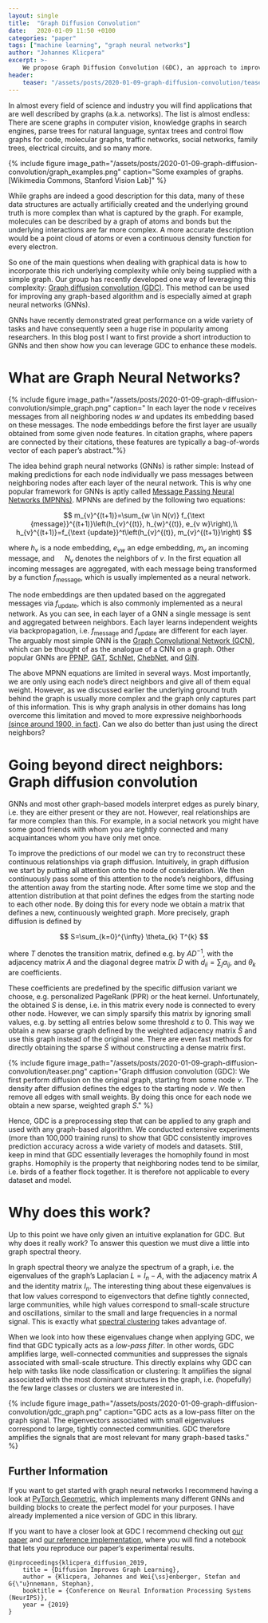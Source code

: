 ```yaml
---
layout: single
title:  "Graph Diffusion Convolution"
date:   2020-01-09 11:50 +0100
categories: "paper"
tags: ["machine learning", "graph neural networks"]
author: "Johannes Klicpera"
excerpt: >-
    We propose Graph Diffusion Convolution (GDC), an approach to improve Graph Neural Networks (GNNs).
header:
    teaser: "/assets/posts/2020-01-09-graph-diffusion-convolution/teaser.png"
---
```

In almost every field of science and industry you will find applications that are well described by graphs (a.k.a. networks). The list is almost endless: There are scene graphs in computer vision, knowledge graphs in search engines, parse trees for natural language, syntax trees and control flow graphs for code, molecular graphs, traffic networks, social networks, family trees, electrical circuits, and so many more.

{% include figure image_path="/assets/posts/2020-01-09-graph-diffusion-convolution/graph_examples.png" caption="Some examples of graphs. [Wikimedia Commons, Stanford Vision Lab]" %}

While graphs are indeed a good description for this data, many of these data structures are actually artificially created and the underlying ground truth is more complex than what is captured by the graph. For example, molecules can be described by a graph of atoms and bonds but the underlying interactions are far more complex. A more accurate description would be a point cloud of atoms or even a continuous density function for every electron.

So one of the main questions when dealing with graphical data is how to incorporate this rich underlying complexity while only being supplied with a simple graph. Our group has recently developed one way of leveraging this complexity: [Graph diffusion convolution (GDC)](https://www.in.tum.de/daml/gdc/). This method can be used for improving any graph-based algorithm and is especially aimed at graph neural networks (GNNs).

GNNs have recently demonstrated great performance on a wide variety of tasks and have consequently seen a huge rise in popularity among researchers. In this blog post I want to first provide a short introduction to GNNs and then show how you can leverage GDC to enhance these models.

# What are Graph Neural Networks?


{% include figure image_path="/assets/posts/2020-01-09-graph-diffusion-convolution/simple_graph.png" caption=" In each
layer the node $\nu$ receives messages from all neighboring nodes $w$ and updates its embedding based on these messages.
The node embeddings before the first layer are usually obtained from some given node features. In citation graphs, where
papers are connected by their citations, these features are typically a bag-of-words vector of each paper’s abstract."%}

The idea behind graph neural networks (GNNs) is rather simple: Instead of making predictions for each node individually we pass messages between neighboring nodes after each layer of the neural network. This is why one popular framework for GNNs is aptly called [Message Passing Neural Networks (MPNNs)](https://arxiv.org/abs/1704.01212). MPNNs are defined by the following two equations:

$$
m_{v}^{(t+1)}=\sum_{w \in N(v)} f_{\text {message}}^{(t+1)}\left(h_{v}^{(t)}, h_{w}^{(t)}, e_{v w}\right),\\
h_{v}^{(t+1)}=f_{\text {update}}^t\left(h_{v}^{(t)}, m_{v}^{(t+1)}\right)
$$

where $h_{v}$ is a node embedding, $e_{v w}$ an edge embedding, $m_{v}$ an incoming message, and $\quad N_{v}$ denotes the neighbors of $v$. In the first equation all incoming messages are aggregated, with each message being transformed by a function $f_{\text {message}}$, which is usually implemented as a neural network. 

The node embeddings are then updated based on the aggregated messages via $f_{\text{update}}$, which is also commonly implemented as a neural network. As you can see, in each layer of a GNN a single message is sent and aggregated between neighbors. Each layer learns independent weights via backpropagation, i.e. $f_{\text{message}}$ and $f_{\text{update}}$ are different for each layer. The arguably most simple GNN is the [Graph Convolutional Network (GCN)](https://arxiv.org/abs/1609.02907), which can be thought of as the analogue of a CNN on a graph. Other popular GNNs are [PPNP](https://arxiv.org/abs/1810.05997), [GAT](https://arxiv.org/abs/1710.10903), [SchNet](https://arxiv.org/abs/1706.08566), [ChebNet](http://papers.nips.cc/paper/6081-convolutional-neural-networks-on-graphs-with-fast-localized-spectral-filtering), and [GIN](https://arxiv.org/abs/1810.00826).

The above MPNN equations are limited in several ways. Most importantly, we are only using each node’s direct neighbors and give all of them equal weight. However, as we discussed earlier the underlying ground truth behind the graph is usually more complex and the graph only captures part of this information. This is why graph analysis in other domains has long overcome this limitation and moved to more expressive neighborhoods [(since around 1900, in fact)](https://arxiv.org/abs/0912.0238). Can we also do better than just using the direct neighbors?

# Going beyond direct neighbors: Graph diffusion convolution

GNNs and most other graph-based models interpret edges as purely binary, i.e. they are either present or they are not. However, real relationships are far more complex than this. For example, in a social network you might have some good friends with whom you are tightly connected and many acquaintances whom you have only met once.

To improve the predictions of our model we can try to reconstruct these continuous relationships via graph diffusion. Intuitively, in graph diffusion we start by putting all attention onto the node of consideration. We then continuously pass some of this attention to the node’s neighbors, diffusing the attention away from the starting node. After some time we stop and the attention distribution at that point defines the edges from the starting node to each other node. By doing this for every node we obtain a matrix that defines a new, continuously weighted graph. More precisely, graph diffusion is defined by

$$
S=\sum_{k=0}^{\infty} \theta_{k} T^{k}
$$

where $T$ denotes the transition matrix, defined e.g. by $A D^{-1},$ with the adjacency matrix $A$
and the diagonal degree matrix $D$ with $d_{i i}=\sum_{j} a_{i j},$ and $\theta_{k}$ are coefficients. 

These coefficients are predefined by the specific diffusion variant we choose, e.g. personalized PageRank (PPR) or the heat kernel. Unfortunately, the obtained $S$ is dense, i.e. in this matrix every node is connected to every other node. However, we can simply sparsify this matrix by ignoring small values, e.g. by setting all entries below some threshold $\varepsilon$ to $0 .$ This way we obtain a new sparse graph defined by the weighted adjacency matrix $\tilde{S}$ and use this graph instead of the original one. There are even fast methods for directly obtaining the sparse $\tilde{S}$ without constructing a dense matrix first.

{% include figure image_path="/assets/posts/2020-01-09-graph-diffusion-convolution/teaser.png" caption="Graph diffusion convolution (GDC): We first perform diffusion on the original graph, starting from some node $\nu$. The density after diffusion defines the edges to the starting node $\nu$. We then remove all edges with small weights. By doing this once for each node we obtain a new sparse, weighted graph $S$." %}

Hence, GDC is a preprocessing step that can be applied to any graph and used with any graph-based algorithm. We conducted extensive experiments (more than 100,000 training runs) to show that GDC consistently improves prediction accuracy across a wide variety of models and datasets. Still, keep in mind that GDC essentially leverages the homophily found in most graphs. Homophily is the property that neighboring nodes tend to be similar, i.e. birds of a feather flock together. It is therefore not applicable to every dataset and model.

# Why does this work?

Up to this point we have only given an intuitive explanation for GDC. But why does it really work? To answer this question we must dive a little into graph spectral theory.

In graph spectral theory we analyze the spectrum of a graph, i.e. the eigenvalues of the graph’s Laplacian $L=I_n-A$, with the adjacency matrix $A$ and the identity matrix $I_n$. The interesting thing about these eigenvalues is that low values correspond to eigenvectors that define tightly connected, large communities, while high values correspond to small-scale structure and oscillations, similar to the small and large frequencies in a normal signal. This is exactly what [spectral clustering](https://arxiv.org/abs/0711.0189) takes advantage of.

When we look into how these eigenvalues change when applying GDC, we find that GDC typically acts as a _low-pass filter_. In other words, GDC amplifies large, well-connected communities and suppresses the signals associated with small-scale structure. This directly explains why GDC can help with tasks like node classification or clustering: It amplifies the signal associated with the most dominant structures in the graph, i.e. (hopefully) the few large classes or clusters we are interested in.

{% include figure image_path="/assets/posts/2020-01-09-graph-diffusion-convolution/gdc_graph.png" caption="GDC acts as a low-pass filter on the graph signal. The eigenvectors associated with small eigenvalues correspond to large, tightly connected communities. GDC therefore amplifies the signals that are most relevant for many graph-based tasks." %}

## Further Information

If you want to get started with graph neural networks I recommend having a look at [PyTorch Geometric](), which implements many different GNNs and building blocks to create the perfect model for your purposes. I have already implemented a nice version of GDC in this library.

If you want to have a closer look at GDC I recommend checking out [our paper](https://arxiv.org/abs/1911.05485) and [our reference implementation](https://github.com/klicperajo/gdc), where you will find a notebook that lets you reproduce our paper’s experimental results.

    @inproceedings{klicpera_diffusion_2019,
        title = {Diffusion Improves Graph Learning},
        author = {Klicpera, Johannes and Wei{\ss}enberger, Stefan and G{\"u}nnemann, Stephan},
        booktitle = {Conference on Neural Information Processing Systems (NeurIPS)},
        year = {2019}
    }
